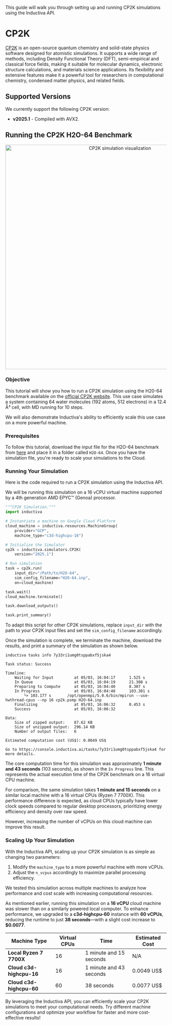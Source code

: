 This guide will walk you through setting up and running CP2K simulations using
the Inductiva API.


# CP2K

[CP2K](https://www.cp2k.org/) is an open-source quantum chemistry and
solid-state physics software designed for atomistic simulations. It supports a
wide range of methods, including Density Functional Theory (DFT), semi-empirical
and classical force fields, making it suitable for molecular
dynamics, electronic structure calculations, and materials science applications.
Its flexibility and extensive features make it a powerful tool for researchers
in computational chemistry, condensed matter physics, and related fields.

## Supported Versions
We currently support the following CP2K version:
- **v2025.1** - Compiled with AVX2.

## Running the CP2K H2O-64 Benchmark

<p align="center"><img src="../_static/h2o-64.gif" alt="CP2K simulation visualization" width="700"></p>

### Objective

This tutorial will show you how to run a CP2K simulation using the H20-64
benchmark available on the [official CP2K website](https://www.cp2k.org/performance#benchmarks).
This use case simulates a system containing 64 water molecules (192 atoms,
512 electrons) in a 12.4 Å³ cell, with MD running for 10 steps.

We will also demonstrate Inductiva's ability to efficiently scale this use case
on a more powerful machine.

### Prerequisites  

To follow this tutorial, download the input file for the H2O-64 benchmark from
[here](https://github.com/cp2k/cp2k/blob/master/benchmarks/QS/H2O-64.inp) and
place it in a folder called `H2O-64`. Once you have the simulation file, you're
ready to scale your simulations to the Cloud.


### Running Your Simulation

Here is the code required to run a CP2K simulation using the Inductiva API.

We will be running this simulation on a 16 vCPU virtual machine supported by a
4th generation AMD EPYC™ (Genoa) processor.

```python
"""CP2K Simulation."""
import inductiva

# Instantiate a machine on Google Cloud Platform
cloud_machine = inductiva.resources.MachineGroup( 
    provider="GCP",
    machine_type="c3d-highcpu-16")

# Initialize the Simulator
cp2k = inductiva.simulators.CP2K( 
    version="2025.1")

# Run simulation
task = cp2k.run( 
    input_dir="/Path/to/H2O-64",
    sim_config_filename="H2O-64.inp",
    on=cloud_machine)

task.wait()
cloud_machine.terminate()

task.download_outputs()

task.print_summary()
```

To adapt this script for other CP2K simulations, replace `input_dir` with the
path to your CP2K input files and set the `sim_config_filename` accordingly.

Once the simulation is complete, we terminate the machine, download the results,
and print a summary of the simulation as shown below.

```
inductiva tasks info 7y33ri1umg0tsppabxf5jska4

Task status: Success

Timeline:
	Waiting for Input         at 05/03, 16:04:17      1.525 s
	In Queue                  at 05/03, 16:04:19      21.308 s
	Preparing to Compute      at 05/03, 16:04:40      8.307 s
	In Progress               at 05/03, 16:04:48      103.301 s
		└> 103.177 s       /opt/openmpi/5.0.6/bin/mpirun --use-hwthread-cpus --np 16 cp2k.psmp H2O-64.inp
	Finalizing                at 05/03, 16:06:32      0.453 s
	Success                   at 05/03, 16:06:32      

Data:
	Size of zipped output:    87.62 KB
	Size of unzipped output:  296.14 KB
	Number of output files:   6

Estimated computation cost (US$): 0.0049 US$

Go to https://console.inductiva.ai/tasks/7y33ri1umg0tsppabxf5jska4 for more details.
```

The core computation time for this simulation was approximately **1 minute and 43 seconds**
(103 seconds), as shown in the `In Progress` line. This represents the
actual execution time of the CP2K benchmark on a 16 virtual CPU machine.

For comparison, the same simulation takes **1 minute and 15 seconds** on a similar
local machine with a 16 virtual CPUs (Ryzen 7 7700X). This performance
difference is expected, as cloud CPUs typically have lower clock speeds compared to
regular desktop processors, prioritizing energy efficiency and density
over raw speed.

However, increasing the number of vCPUs on this cloud machine can improve this
result.

### Scaling Up Your Simulation

With the Inductiva API, scaling up your CP2K simulation is as simple as changing
two parameters:

1. Modify the `machine_type` to a more powerful machine with more vCPUs.
2. Adjust the `n_vcpus` accordingly to maximize parallel processing efficiency.

We tested this simulation across multiple machines to analyze how performance
and cost scale with increasing computational resources.

As mentioned earlier, running this simulation on a **16 vCPU** cloud machine was
slower than on a similarly powered local computer. To enhance performance, we
upgraded to a **c3d-highcpu-60** instance with **60 vCPUs**, reducing the
runtime to just **38 seconds**—with a slight cost increase to **$0.0077**.

| Machine Type            | Virtual CPUs | Time              | Estimated Cost |
|-------------------------|--------------|------------------|---------------|
| **Local Ryzen 7 7700X** | 16           | 1 minute and 15 seconds | N/A           |
| **Cloud c3d-highcpu-16** | 16           | 1 minute and 43 seconds | 0.0049 US$      |
| **Cloud c3d-highcpu-60** | 60           | 38 seconds | 0.0077 US$      | 

By leveraging the Inductiva API, you can efficiently scale your CP2K simulations
to meet your computational needs. Try different machine configurations and
optimize your workflow for faster and more cost-effective results!
